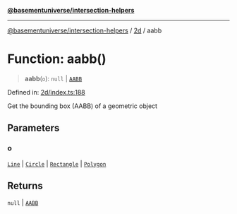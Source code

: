 [**@basementuniverse/intersection-helpers**](../../README.md)

***

[@basementuniverse/intersection-helpers](../../README.md) / [2d](../README.md) / aabb

# Function: aabb()

> **aabb**(`o`): `null` \| [`AABB`](../types/type-aliases/AABB.md)

Defined in: [2d/index.ts:188](https://github.com/basementuniverse/intersection-helpers/blob/3a364a58f0714fe52065b40529091d774e3a1a50/src/2d/index.ts#L188)

Get the bounding box (AABB) of a geometric object

## Parameters

### o

[`Line`](../types/type-aliases/Line.md) | [`Circle`](../types/type-aliases/Circle.md) | [`Rectangle`](../types/type-aliases/Rectangle.md) | [`Polygon`](../types/type-aliases/Polygon.md)

## Returns

`null` \| [`AABB`](../types/type-aliases/AABB.md)
